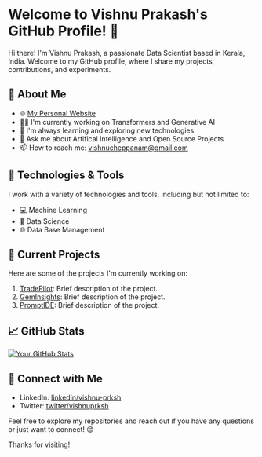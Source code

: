 # Welcome to Vishnu Prakash's GitHub Profile! 👋

Hi there! I'm Vishnu Prakash, a passionate Data Scientist based in Kerala, India. Welcome to my GitHub profile, where I share my projects, contributions, and experiments.

## 🚀 About Me

- 🌐 [My Personal Website](https://www.vishnuprakash.online)
- 👨‍💻 I'm currently working on Transformers and Generative AI
- 🌱 I'm always learning and exploring new technologies
- 💬 Ask me about Artifical Intelligence and Open Source Projects
- 📫 How to reach me: vishnucheppanam@gmail.com

## 🔧 Technologies & Tools

I work with a variety of technologies and tools, including but not limited to:

- 💻 Machine Learning
- 🚀 Data Science
- 🌐 Data Base Management

## 🌱 Current Projects

Here are some of the projects I'm currently working on:

1. [TradePilot](https://github.com/vishnuprksh/tradepilot): Brief description of the project.
2. [GemInsights](https://github.com/vishnuprksh/geminsights): Brief description of the project.
3. [PromptIDE](https://github.com/vishnuprksh/promptide): Brief description of the project.

## 📈 GitHub Stats

[![Your GitHub Stats](https://github-readme-stats.vercel.app/api?username=vishnuprksh&show_icons=true&hide=contribs,prs&theme=radical)](https://github.com/anuraghazra/github-readme-stats)

## 🤝 Connect with Me

- LinkedIn: [linkedin/vishnu-prksh](https://www.linkedin.com/in/vishnu-prksh/)
- Twitter: [twitter/vishnuprksh](https://twitter.com/vishnuprksh)

Feel free to explore my repositories and reach out if you have any questions or just want to connect! 😊

Thanks for visiting!
